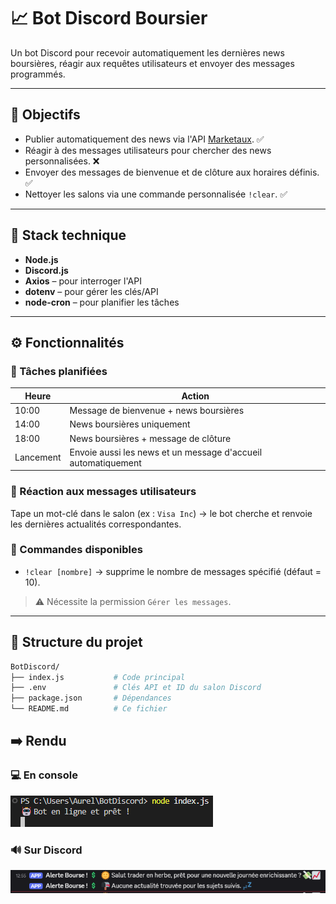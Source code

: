 # 📈 Bot Discord Boursier

Un bot Discord pour recevoir automatiquement les dernières news boursières, réagir aux requêtes utilisateurs et envoyer des messages programmés.

---

## 🎯 Objectifs

- Publier automatiquement des news via l'API [Marketaux](https://www.marketaux.com/). ✅
- Réagir à des messages utilisateurs pour chercher des news personnalisées. ❌
- Envoyer des messages de bienvenue et de clôture aux horaires définis. ✅
- Nettoyer les salons via une commande personnalisée `!clear`. ✅

---

## 🧱 Stack technique

- **Node.js**
- **Discord.js**
- **Axios** – pour interroger l'API
- **dotenv** – pour gérer les clés/API
- **node-cron** – pour planifier les tâches

---

## ⚙️ Fonctionnalités

### 🔁 Tâches planifiées

| Heure  | Action                                                            |
|--------|-------------------------------------------------------------------|
| 10:00  | Message de bienvenue + news boursières                           |
| 14:00  | News boursières uniquement                                       |
| 18:00  | News boursières + message de clôture                             |
| Lancement | Envoie aussi les news et un message d'accueil automatiquement |

### 🧠 Réaction aux messages utilisateurs

Tape un mot-clé dans le salon (ex : `Visa Inc`) → le bot cherche et renvoie les dernières actualités correspondantes.

### 💬 Commandes disponibles

- `!clear [nombre]` → supprime le nombre de messages spécifié (défaut = 10).
> ⚠️ Nécessite la permission `Gérer les messages`.

---

## 📄 Structure du projet

```bash
BotDiscord/
├── index.js           # Code principal
├── .env               # Clés API et ID du salon Discord
├── package.json       # Dépendances
└── README.md          # Ce fichier

```

## ➡️ Rendu

### 💻 En console

![Console](./images/Console.png)

### 🔊 Sur Discord

![Discord](./images/Discord.png)


